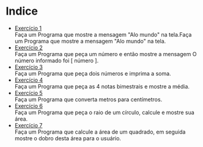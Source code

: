 # Indice

* [Exercício 1](https://github.com/Kauan-Santos/Lista-de-exercicios-Python/blob/main/Lista-de-Exercicios-Python-Brasil/1-Estrutura-Sequencial/Exercicio1.py)  
Faça um Programa que mostre a mensagem "Alo mundo" na tela.Faça um Programa que mostre a mensagem "Alo mundo" na tela.  
* [Exercício 2](https://github.com/Kauan-Santos/Lista-de-exercicios-Python/blob/main/Lista-de-Exercicios-Python-Brasil/1-Estrutura-Sequencial/Exercicio2.py)  
Faça um Programa que peça um número e então mostre a mensagem O número informado foi [ número ].
* [Exercício 3](https://github.com/Kauan-Santos/Lista-de-exercicios-Python/blob/main/Lista-de-Exercicios-Python-Brasil/1-Estrutura-Sequencial/Exercicio3.py)  
Faça um Programa que peça dois números e imprima a soma.
* [Exercício 4](https://github.com/Kauan-Santos/Lista-de-exercicios-Python/blob/main/Lista-de-Exercicios-Python-Brasil/1-Estrutura-Sequencial/Exercicio4.py)  
Faça um Programa que peça as 4 notas bimestrais e mostre a média.
* [Exercício 5](https://github.com/Kauan-Santos/Lista-de-exercicios-Python/blob/main/Lista-de-Exercicios-Python-Brasil/1-Estrutura-Sequencial/Exercicio5.py)  
Faça um Programa que converta metros para centímetros.
* [Exercício 6](https://github.com/Kauan-Santos/Lista-de-exercicios-Python/blob/main/Lista-de-Exercicios-Python-Brasil/1-Estrutura-Sequencial/Exercicio6.py)  
Faça um Programa que peça o raio de um círculo, calcule e mostre sua área.
* [Exercício 7](https://github.com/Kauan-Santos/Lista-de-exercicios-Python/blob/main/Lista-de-Exercicios-Python-Brasil/1-Estrutura-Sequencial/Exercicio7.py)  
Faça um Programa que calcule a área de um quadrado, em seguida mostre o dobro desta área para o usuário.